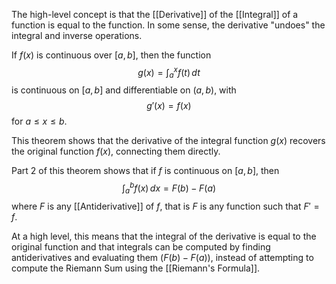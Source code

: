 The high-level concept is that the [[Derivative]] of the [[Integral]] of a function is equal to the function. In some sense, the derivative "undoes" the integral and inverse operations.

If $f(x)$ is continuous over $[a, b]$, then the function $$g(x) = \int_{a}^{x} f(t) \, dt$$ is continuous on $[a, b]$ and differentiable on $(a, b)$, with $$g'(x) = f(x)$$ for $a \leq x \leq b$. 

This theorem shows that the derivative of the integral function $g(x)$ recovers the original function $f(x)$, connecting them directly.

Part 2 of this theorem shows that if $f$ is continuous on $[a, b]$, then $$\int_{a}^{b} f(x) \, dx = F(b) - F(a)$$ where $F$ is any [[Antiderivative]] of $f$, that is $F$ is any function such that $F' = f$.

At a high level, this means that the integral of the derivative is equal to the original function and that integrals can be computed by finding antiderivatives and evaluating them ($F(b) - F(a)$), instead of attempting to compute the Riemann Sum using the [[Riemann's Formula]].